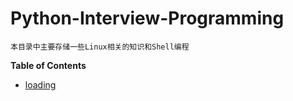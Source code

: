 # Python-Interview-Programming

	本目录中主要存储一些Linux相关的知识和Shell编程

**Table of Contents**


   * [loading](./)